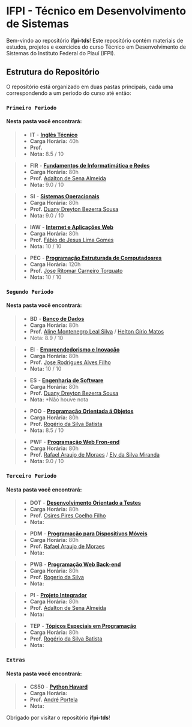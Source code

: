 # IFPI - Técnico em Desenvolvimento de Sistemas

Bem-vindo ao repositório **ifpi-tds**! Este repositório contém materiais de estudos, projetos e exercícios do curso Técnico em Desenvolvimento de Sistemas do Instituto Federal do Piauí (IFPI).

## Estrutura do Repositório

O repositório está organizado em duas pastas principais, cada uma correspondendo a um período do curso até então:

### `Primeiro Periodo`

#### Nesta pasta você encontrará:

>- **IT** - [**Inglês Técnico**](/primeiro-periodo/it/)
>- **Carga Horária:** 40h 
>- **Prof.** 
>- **Nota:** 8.5 / 10

>- **FIR** - [**Fundamentos de Informatimática e Redes**](/primeiro-periodo/fir/)
>- **Carga Horária:** 80h
>- **Prof.** [Adalton de Sena Almeida](http://lattes.cnpq.br/2506716715112053)
>- **Nota:** 9.0 / 10

>- **SI** - [**Sistemas Operacionais**](/primeiro-periodo/si/)
>- **Carga Horária:** 80h
>- **Prof.** [Duany Dreyton Bezerra Sousa](http://lattes.cnpq.br/3744175351578428)
>- **Nota:** 9.0 / 10

>- **IAW** - [**Internet e Aplicações Web**](/primeiro-periodo/iaw/)
>- **Carga Horária:** 80h
>- **Prof.** [Fábio de Jesus Lima Gomes]( http://lattes.cnpq.br/5146918435458913)
>- **Nota:** 10 / 10

>- **PEC** - [**Programação Estruturada de Computadosres**](/primeiro-periodo/pec/)
>- **Carga Horária:** 120h
>- **Prof.** [Jose Ritomar Carneiro Torquato](http://lattes.cnpq.br/5994197283949241)
>- **Nota:** 10 / 10

### `Segundo Periodo`

#### Nesta pasta você encontrará:

>- **BD** - [**Banco de Dados**](/segundo-periodo/bd/)
>- **Carga Horária:** 80h
>- **Prof.** [Aline Montenegro Leal Silva](http://lattes.cnpq.br/3340016700432290) / [Helton Gírio Matos](http://lattes.cnpq.br/1486146581495668)
>- Nota: 8.9 / 10

>- **EI** - [**Empreendedorismo e Inovação**](/segundo-periodo/ei/)
>- **Carga Horária:** 80h
>- **Prof.** [Jose Rodrigues Alves Filho](http://lattes.cnpq.br/6358436519202783)
>- **Nota:** 10 / 10

>- **ES** - [**Engenharia de Software**](/segundo-periodo/es/)
>- **Carga Horária:** 80h
>- **Prof.** [Duany Dreyton Bezerra Sousa](http://lattes.cnpq.br/3744175351578428)
>- **Nota:** *Não houve nota

>- **POO** - [**Programação Orientada á Objetos**](/segundo-periodo/poo/)
>- **Carga Horária:** 80h
>- **Prof.** [Rogério da Silva Batista](http://lattes.cnpq.br/0697104139881988)
>- **Nota:** 8.5 / 10

>- **PWF** - [**Programação Web Fron-end**](/segundo-periodo/pwf/)
>- **Carga Horária:** 80h
>- **Prof.** [Rafael Araujo de Moraes](http://lattes.cnpq.br/4802537714511075) / [Ely da Silva Miranda](http://lattes.cnpq.br/095377522**6078319)
>- **Nota:** 9.0 / 10

### `Terceiro Periodo`

#### Nesta pasta você encontrará:

>- **DOT** - [**Desenvolvimento Orientado a Testes**](/terceiro-periodo/dot/) 
>- **Carga Horária:** 80h
>- **Prof.** [Osires Pires Coelho Filho](http://lattes.cnpq.br/3173040465258628)
>- **Nota:** 

>- **PDM** - [**Programação para Dispositivos Móveis**](/terceiro-periodo/pdm/)
>- **Carga Horária:** 80h
>- **Prof.** [Rafael Araujo de Moraes](http://lattes.cnpq.br/4802537714511075)
>- **Nota:** 

>- **PWB** - [**Programação Web Back-end**](/terceiro-periodo/pwb/)
>- **Carga Horária:** 80h
>- **Prof.** [Rogerio da Silva](https://www.linkedin.com/in/rogerio410/)
>- **Nota:** 

>- **PI** - [**Projeto Integrador**](/terceiro-periodo/pi/)
>- **Carga Horária:** 80h
>- **Prof.** [Adalton de Sena Almeida](http://lattes.cnpq.br/2506716715112053)
>- **Nota:** 

>- **TEP** - [**Tópicos Especiais em Programação**](/terceiro-periodo/tep/) 
>- **Carga Horária:** 80h
>- **Prof.** [Rogério da Silva Batista](http://lattes.cnpq.br/0697104139881988)
>- **Nota:** 

### `Extras`

#### Nesta pasta você encontrará:

>- **CS50** - [**Python Havard**](/extras/cs50/) 
>- **Carga Horária:**
>- **Prof.** [André Portela](https://www.linkedin.com/in/andrethedev/)
>- **Nota:** 



Obrigado por visitar o repositório **ifpi-tds**!